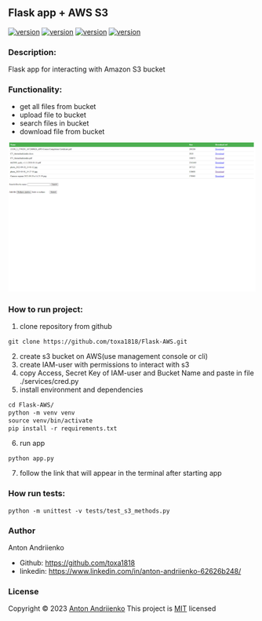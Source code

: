 ## Flask app + AWS S3
[![version](https://img.shields.io/badge/python-3.10-green)](https://semver.org)
[![version](https://img.shields.io/badge/boto3-1.26.89-green)](https://semver.org)
[![version](https://img.shields.io/badge/flask-2.2.3-green)](https://semver.org)
[![version](https://img.shields.io/badge/unittest-latest-green)](https://semver.org)

### Description:

Flask app for interacting with Amazon S3 bucket

### Functionality:
* get all files from bucket
* upload file to bucket
* search files in bucket
* download file from bucket

![Alt text](./screens/example.png?raw=true "Optional Title")

### How to run project:
1. clone repository from github
```shell
git clone https://github.com/toxa1818/Flask-AWS.git
```
2. create s3 bucket on AWS(use management console or cli)
3. create IAM-user with permissions to interact with s3
4. copy Access, Secret Key of IAM-user and Bucket Name and paste in file ./services/cred.py
5. install environment and dependencies
```shell
cd Flask-AWS/
python -m venv venv
source venv/bin/activate
pip install -r requirements.txt
```
6. run app
```shell
python app.py
```
7. follow the link that will appear in the terminal after starting app

### How run tests:
```shell
python -m unittest -v tests/test_s3_methods.py
```

### Author
Anton Andriienko
* Github: https://github.com/toxa1818
* linkedin: https://www.linkedin.com/in/anton-andriienko-62626b248/

### License
Copyright © 2023 [Anton Andriienko](https://github.com/toxa1818)
This project is [MIT](https://github.com/toxa1818/Flask-AWS/LICENSE) licensed

